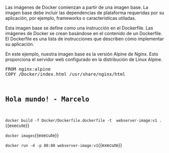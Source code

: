 Las imágenes de Docker comienzan a partir de una imagen base. La imagen base debe incluir las dependencias de plataforma requeridas por su aplicación, por ejemplo,
frameworks o caracteristicas utiladas.

Esta imagen base se define como una instrucción en el Dockerfile. Las imágenes de Docker se crean basándose en el contenido de un Dockerfile. 
El Dockerfile es una lista de instrucciones que describen cómo implementar su aplicación.

En este ejemplo, nuestra imagen base es la versión Alpine de Nginx. Esto proporciona el servidor web configurado en la distribución de Linux Alpine.


<pre class="file" data-filename="Dockerfile.dockerfile" data-target="replace">
FROM nginx:alpine
COPY /Docker/index.html /usr/share/nginx/html
</pre>

<pre class="file" data-filename="index.html" data-target="replace">
 <h2>Hola mundo! - Marcelo</h2>
</pre>

`docker build -f Docker/Dockerfile.dockerfile -t  webserver-image:v1 .`{{execute}}

`docker images`{{execute}}

`docker run -d -p 80:80 webserver-image:v1`{{execute}}